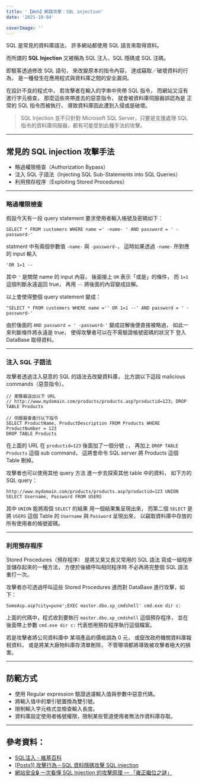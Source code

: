 ```yaml
---
title: '【Web】網路攻擊：SQL injection'
date: '2021-10-04'

coverImage: ''
---
```


SQL 是常見的資料庫語法，
許多網站都使用 SQL 語言來取得資料。

而所謂的 **SQL Injection** 又被稱為
SQL 注入、SQL 隱碼或 SQL 注碼。

即駭客透過修改 SQL 語句，
來改變原本的指令內容，
達成竊取／破壞資料的行為，
是一種發生在應用程式與資料庫之間的安全漏洞。

在設計不良的程式中，
若攻擊者在輸入的字串中夾帶 SQL 指令，
而網站又沒有進行字元檢查，
那麼這些夾帶進去的惡意指令，
就會被資料庫伺服器誤認為是
正常的 SQL 指令而被執行，
導致資料庫因此遭到入侵或是破壞。

> SQL Injection 並不只針對 Microsoft SQL Server，只要是支援處理 SQL 指令的資料庫伺服器，都有可能受到此種手法的攻擊。

---

## 常見的 SQL injection 攻擊手法
- 略過權限檢查（Authorization Bypass）
- 注入 SQL 子語法（Injecting SQL Sub-Statements into SQL Queries）
- 利用預存程序（Exploiting Stored Procedures）

---

### 略過權限檢查
假設今天有一段 query statement
要求使用者輸入帳號及密碼如下：

```
SELECT * FROM customers WHERE name =' -name- ' AND password = ' -password-'
```

statment 中有兩個參數值
`-name-` 與 `-password-`，
這時如果透過 `-name-` 所對應的 input 輸入

```
'OR 1=1 --
```

其中 `'` 是關閉 name 的 input 內容，
後面接上 `OR` 表示「或是」的條件，
而 `1=1` 這個判斷永遠返回 true，
再用 `--` 將後面的內容變成註解。

以上會使得整個 query statement 變成：

```
"SELECT * FROM customers WHERE name ='' OR 1=1 --' AND password = ' -password-'
```

由於後面的 `AND password = ' -password-'`
變成註解後便直接被略過，
如此一來判斷條件將永遠是 true，
使得攻擊者可以在不需驗證帳號密碼的狀況下
登入 DataBase 取得資料。

---

### 注入 SQL 子語法
攻擊者透過注入惡意的 SQL 的語法去改變資料庫，
比方說以下這段 malicious commands（惡意指令）。

```
// 瀏覽器送出以下 URL
// http://www.mydomain.com/products/products.asp?productid=123; DROP TABLE Products

// 伺服器會進行以下指令
SELECT ProductName, ProductDescription FROM Products WHERE ProductNumber = 123
DROP TABLE Products
```

在上面的 URL 在 `productid=123` 後面加了一個分號 `;`，
再加上 `DROP TABLE Products` 這個 sub command，
這將會命令 SQL server
將 Products 這個 Table 刪掉。

攻擊者也可以使用其他 query 方法
進一步去探索其他 table 中的資料，
如下方的 SQL query：

```
http://www.mydomain.com/products/products.asp?productid=123 UNION SELECT Username, Password FROM USERS
```

其中 `UNION` 能將兩個 `SELECT` 的結果
用一個結果集呈現出來，
而第二個 `SELECT` 是將 `USERS` 這個 Table 的 
`Username` 與 `Password` 呈現出來，
以竊取資料庫中存放的所有使用者的帳號密碼。

---

### 利用預存程序
Stored Procedures（預存程序）
是將又臭又長又常用的 SQL 語法
寫成一組程序並儲存起來的一種方法，
方便於後續呼叫相同程序時
不必再將完整個 SQL 語法重打一次。

攻擊者亦可透過呼叫這些 Stored Procedures
進而對 DataBase 進行攻擊，如下：

```
SomeAsp.asp?city=pune';EXEC master.dbo.xp_cmdshell' cmd.exe dir c:
```

上面的代碼中，程式收到要執行
`master.dbo.xp_cmdshell` 這個預存程序，
並在後面帶上參數  `cmd.exe dir c:`
代表想用預存程序執行這個檔案。

若是攻擊者將公司資料庫中
某項產品的價格調為 0 元，
或竄改政府機關資料庫報稅資料，
或是將某大廠物料庫存清單刪除，
不管哪項都將導致被攻擊者極大的損害。

---

## 防範方式
- 使用 Regular expression 驗證過濾輸入值與參數中惡意代碼。
- 將輸入值中的單引號置換為雙引號。
- 限制輸入字元格式並檢查輸入長度。
- 資料庫設定使用者帳號權限，限制某些管道使用者無法作資料庫存取。

---

## 參考資料：
- [SQL注入 - 維基百科](https://zh.wikipedia.org/wiki/SQL%E6%B3%A8%E5%85%A5)
- [[Postx1] 攻擊行為－SQL 資料隱碼攻擊 SQL injection](https://ithelp.ithome.com.tw/articles/10189201)
- [網站安全🔒 一次看懂 SQL Injection 的攻擊原理 — 「雍正繼位之謎」](https://medium.com/%E7%A8%8B%E5%BC%8F%E7%8C%BF%E5%90%83%E9%A6%99%E8%95%89/%E6%B7%BA%E8%AB%87%E9%A7%AD%E5%AE%A2%E6%94%BB%E6%93%8A-%E7%B6%B2%E7%AB%99%E5%AE%89%E5%85%A8-%E4%B8%80%E6%AC%A1%E7%9C%8B%E6%87%82-sql-injection-%E7%9A%84%E6%94%BB%E6%93%8A%E5%8E%9F%E7%90%86-b1994fd2392a)
